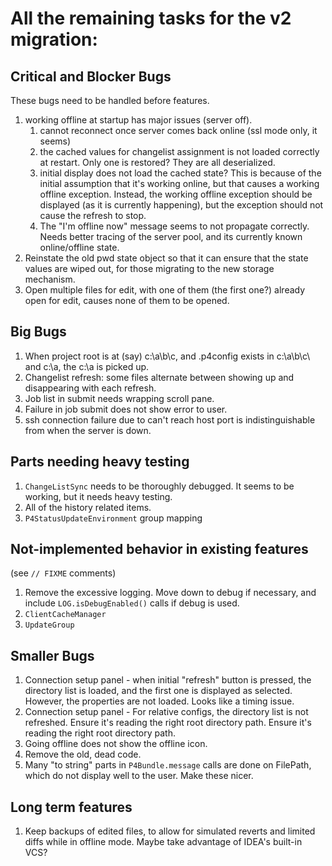 # All the remaining tasks for the v2 migration:


## Critical and Blocker Bugs

These bugs need to be handled before features.

1. working offline at startup has major issues (server off).
    1. cannot reconnect once server comes back online (ssl mode only, it seems)
    1. the cached values for changelist assignment is not
       loaded correctly at restart.  Only one is restored?
       They are all deserialized.
    1. initial display does not load the cached state?  This is
       because of the initial assumption that it's working online,
       but that causes a working offline exception.  Instead, the
       working offline exception should be displayed (as it is
       currently happening), but the exception should not cause
       the refresh to stop.
    1. The "I'm offline now" message seems to not propagate correctly.
       Needs better tracing of the server pool, and its currently
       known online/offline state.
1. Reinstate the old pwd state object so that it can ensure that the
   state values are wiped out, for those migrating to the new storage
   mechanism.
1. Open multiple files for edit, with one of them (the first one?) already
   open for edit, causes none of them to be opened.


## Big Bugs


1. When project root is at (say) c:\a\b\c\, and .p4config exists in c:\a\b\c\ and c:\a, the
   c:\a is picked up.
1. Changelist refresh: some files alternate between showing up and disappearing
   with each refresh.
1. Job list in submit needs wrapping scroll pane.
1. Failure in job submit does not show error to user.
1. ssh connection failure due to can't reach host port is indistinguishable from
   when the server is down.


## Parts needing heavy testing

1. `ChangeListSync` needs to be thoroughly debugged.  It seems to be working, but it
   needs heavy testing.
1. All of the history related items.
1. `P4StatusUpdateEnvironment` group mapping


## Not-implemented behavior in existing features

(see `// FIXME` comments)

1. Remove the excessive logging.  Move down to debug if necessary,
   and include `LOG.isDebugEnabled()` calls if debug is used.
1. `ClientCacheManager`
1. `UpdateGroup`


## Smaller Bugs

1. Connection setup panel - when initial "refresh" button is pressed, the directory list
   is loaded, and the first one is displayed as selected.  However, the properties are
   not loaded.  Looks like a timing issue.
1. Connection setup panel - For relative configs, the directory list is not refreshed.
   Ensure it's reading the right root directory path.
   Ensure it's reading the right root directory path.
1. Going offline does not show the offline icon.
1. Remove the old, dead code.
1. Many "to string" parts in `P4Bundle.message` calls are done on FilePath, which
   do not display well to the user.  Make these nicer.


## Long term features

1. Keep backups of edited files, to allow for simulated reverts and limited diffs while in
   offline mode.  Maybe take advantage of IDEA's built-in VCS?

